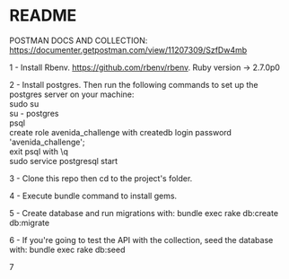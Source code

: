 # README

POSTMAN DOCS AND COLLECTION: https://documenter.getpostman.com/view/11207309/SzfDw4mb

1 - Install Rbenv. https://github.com/rbenv/rbenv. Ruby version -> 2.7.0p0

2 - Install postgres. Then run the following commands to set up the postgres server on your machine:<br />
  sudo su<br />
  su - postgres<br />
  psql<br />
  create role avenida_challenge with createdb login password 'avenida_challenge';<br />
  exit psql with \q<br />
  sudo service postgresql start<br />

3 - Clone this repo then cd to the project's folder.

4 - Execute bundle command to install gems.

5 - Create database and run migrations with: bundle exec rake db:create db:migrate

6 - If you're going to test the API with the collection, seed the database with: bundle exec rake db:seed

7
